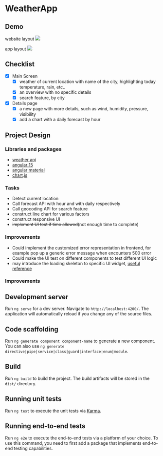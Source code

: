 # WeatherApp

## Demo
website layout
![](https://github.com/kwtsangaf/weather-app/blob/main/demo/webpage-flow-720.gif?raw=true)

app layout
![](https://github.com/kwtsangaf/weather-app/blob/main/demo/app-flow-720.gif?raw=true)

## Checklist
- [x] Main Screen
  - [x] weather of current location with name of the city, highlighting today temperature, rain, etc..
  - [x] an overview with no specific details
  - [x] search feature, by city
- [x] Details page
  - [x] a new page with more details, such as wind, humidity, pressure, visibility
  - [x] add a chart with a daily forecast by hour

## Project Design

### Libraries and packages
- [weather api](https://open-meteo.com/)
- [angular 15](https://angular.io/docs)
- [angular material](https://material.angular.io/)
- [chart.js](https://www.chartjs.org/docs/latest/)

### Tasks
- Detect current location
- Call forecast API with hour and with daily respectively
- Call geocoding API for search feature
- construct line chart for various factors
- construct responsive UI
- ~~implement UI test if time allowed~~(not enough time to complete)

### Improvements
- Could implement the customized error representation in frontend, for example pop up a generic error message when encounters 500 error
- Could make the UI test on different components to test different UI logic
- may introduce the loading skeleton to specific UI widget, [useful reference](https://www.npmjs.com/package/ngx-skeleton-loader)

### Improvements

## Development server

Run `ng serve` for a dev server. Navigate to `http://localhost:4200/`. The application will automatically reload if you change any of the source files.

## Code scaffolding

Run `ng generate component component-name` to generate a new component. You can also use `ng generate directive|pipe|service|class|guard|interface|enum|module`.

## Build

Run `ng build` to build the project. The build artifacts will be stored in the `dist/` directory.

## Running unit tests

Run `ng test` to execute the unit tests via [Karma](https://karma-runner.github.io).

## Running end-to-end tests

Run `ng e2e` to execute the end-to-end tests via a platform of your choice. To use this command, you need to first add a package that implements end-to-end testing capabilities.
